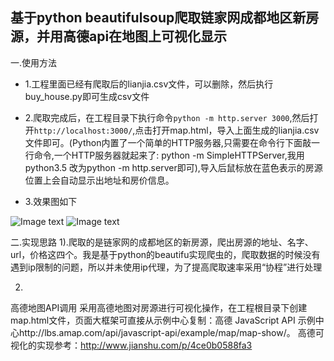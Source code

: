 ## 基于python beautifulsoup爬取链家网成都地区新房源，并用高德api在地图上可视化显示

一.使用方法
- 1.工程里面已经有爬取后的lianjia.csv文件，可以删除，然后执行buy_house.py即可生成csv文件

- 2.爬取完成后，在工程目录下执行命令`python -m http.server 3000`,然后打开`http://localhost:3000/`,点击打开map.html，导入上面生成的lianjia.csv文件即可。(Python内置了一个简单的HTTP服务器,只需要在命令行下面敲一行命令,一个HTTP服务器就起来了: python -m SimpleHTTPServer,我用python3.5 改为python -m http.server即可),导入后鼠标放在蓝色表示的房源位置上会自动显示出地址和房价信息。

- 3.效果图如下

![Image text](https://github.com/codingMrHu/lianjia_buyhouse/blob/master/img/home.png)
![Image text](https://github.com/codingMrHu/lianjia_buyhouse/blob/master/img/%E6%95%B4%E4%BD%93.png)


二.实现思路
1).爬取的是链家网的成都地区的新房源，爬出房源的地址、名字、url，价格这四个。我是基于python的beautifu实现爬虫的，爬取数据的时候没有遇到ip限制的问题，所以并未使用ip代理，为了提高爬取速率采用“协程”进行处理

2)
高德地图API调用
采用高德地图对房源进行可视化操作，在工程根目录下创建map.html文件，页面大框架可直接从示例中心复制：高德 JavaScript API 示例中心http://lbs.amap.com/api/javascript-api/example/map/map-show/。
高德可视化的实现参考：http://www.jianshu.com/p/4ce0b0588fa3
